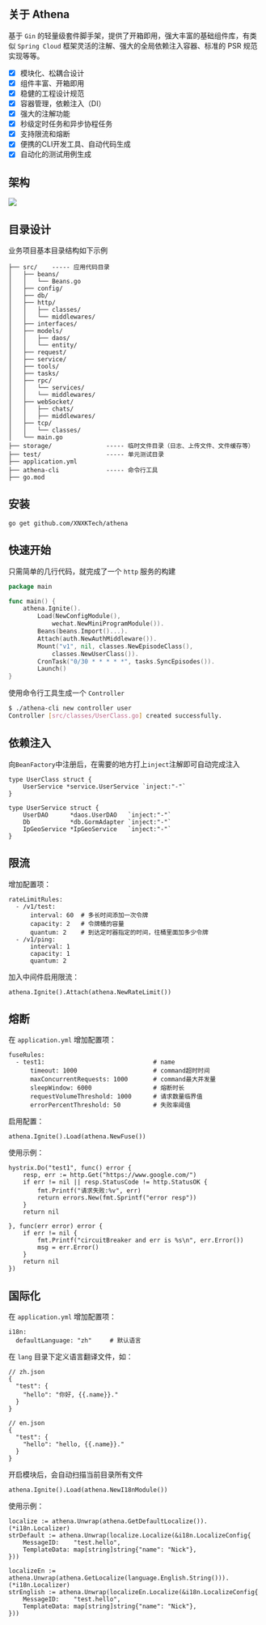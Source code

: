 ## 关于 Athena

基于 `Gin` 的轻量级套件脚手架，提供了开箱即用，强大丰富的基础组件库，有类似 `Spring Cloud` 框架灵活的注解、强大的全局依赖注入容器、标准的 PSR 规范实现等等。

- [x] 模块化、松耦合设计
- [x] 组件丰富、开箱即用
- [x] 稳健的工程设计规范
- [x] 容器管理，依赖注入（DI）
- [x] 强大的注解功能
- [x] 秒级定时任务和异步协程任务
- [x] 支持限流和熔断
- [x] 便携的CLI开发工具、自动代码生成
- [x] 自动化的测试用例生成

## 架构

![](https://s3.bmp.ovh/imgs/2022/11/02/389da2868270167e.png)

## 目录设计

业务项目基本目录结构如下示例

```
├── src/    ----- 应用代码目录
│   ├── beans/
│   │   └── Beans.go
│   ├── config/ 
│   ├── db/
│   ├── http/
│   │   ├── classes/
│   │   └── middlewares/
│   ├── interfaces/ 
│   ├── models/
│   │   ├── daos/
│   │   └── entity/
│   ├── request/
│   ├── service/ 
│   ├── tools/ 
│   ├── tasks/
│   ├── rpc/
│   │   └── services/
│   │   └── middlewares/
│   ├── webSocket/
│   │   ├── chats/
│   │   ├── middlewares/
│   ├── tcp/
│   │   └── classes/
│   └── main.go
├── storage/               ----- 临时文件目录（日志、上传文件、文件缓存等）
├── test/                  ----- 单元测试目录
├── application.yml
├── athena-cli             ----- 命令行工具
├── go.mod
```

## 安装

```
go get github.com/XNXKTech/athena
```

## 快速开始

只需简单的几行代码，就完成了一个 `http` 服务的构建

```go
package main

func main() {
	athena.Ignite().
		Load(NewConfigModule(),
			wechat.NewMiniProgramModule()).
		Beans(beans.Import()...).
		Attach(auth.NewAuthMiddleware()).
		Mount("v1", nil, classes.NewEpisodeClass(),
			classes.NewUserClass()).
		CronTask("0/30 * * * * *", tasks.SyncEpisodes()).
		Launch()
}
```

使用命令行工具生成一个 `Controller`
```bash
$ ./athena-cli new controller user
Controller [src/classes/UserClass.go] created successfully.
```

## 依赖注入
向`BeanFactory`中注册后，在需要的地方打上`inject`注解即可自动完成注入
```
type UserClass struct {
	UserService *service.UserService `inject:"-"`
}

type UserService struct {
	UserDAO      *daos.UserDAO   `inject:"-"`
	Db           *db.GormAdapter `inject:"-"`
	IpGeoService *IpGeoService   `inject:"-"`
}
```

## 限流
增加配置项：
```
rateLimitRules:
  - /v1/test:
      interval: 60  # 多长时间添加一次令牌
      capacity: 2   # 令牌桶的容量
      quantum: 2    # 到达定时器指定的时间，往桶里面加多少令牌
  - /v1/ping:
      interval: 1
      capacity: 1
      quantum: 2
```
加入中间件启用限流：
```
athena.Ignite().Attach(athena.NewRateLimit())
```

## 熔断
在 ``application.yml`` 增加配置项：
```
fuseRules:
  - test1:                              # name
      timeout: 1000                     # command超时时间
      maxConcurrentRequests: 1000       # command最大并发量
      sleepWindow: 6000                 # 熔断时长
      requestVolumeThreshold: 1000      # 请求数量临界值
      errorPercentThreshold: 50         # 失败率阈值
```
启用配置：
```
athena.Ignite().Load(athena.NewFuse())
```
使用示例：
```
hystrix.Do("test1", func() error {
    resp, err := http.Get("https://www.google.com/")
    if err != nil || resp.StatusCode != http.StatusOK {
        fmt.Printf("请求失败:%v", err)
        return errors.New(fmt.Sprintf("error resp"))
    }
    return nil
    
}, func(err error) error {
    if err != nil {
        fmt.Printf("circuitBreaker and err is %s\n", err.Error())
        msg = err.Error()
    }
    return nil
})
```

## 国际化
在 ``application.yml`` 增加配置项：
```
i18n:
  defaultLanguage: "zh"     # 默认语言
```
在 ``lang`` 目录下定义语言翻译文件，如：
```
// zh.json
{
  "test": {
    "hello": "你好, {{.name}}."
  }
}

// en.json
{
  "test": {
    "hello": "hello, {{.name}}."
  }
}
```

开启模块后，会自动扫描当前目录所有文件
```
athena.Ignite().Load(athena.NewI18nModule())
```
使用示例：
```
localize := athena.Unwrap(athena.GetDefaultLocalize()).(*i18n.Localizer)
strDefault := athena.Unwrap(localize.Localize(&i18n.LocalizeConfig{
    MessageID:    "test.hello",
    TemplateData: map[string]string{"name": "Nick"},
}))

localizeEn := athena.Unwrap(athena.GetLocalize(language.English.String())).(*i18n.Localizer)
strEnglish := athena.Unwrap(localizeEn.Localize(&i18n.LocalizeConfig{
    MessageID:    "test.hello",
    TemplateData: map[string]string{"name": "Nick"},
}))
```